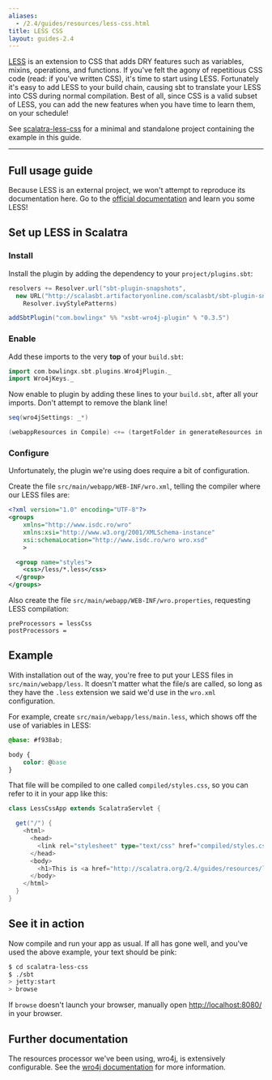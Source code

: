 ```yaml
---
aliases:
  - /2.4/guides/resources/less-css.html
title: LESS CSS
layout: guides-2.4
---
```


[LESS](http://lesscss.org/) is an extension to CSS that adds DRY features such as
variables, mixins, operations, and functions.
If you've felt the agony of repetitious CSS code (read: if you've written CSS), it's
time to start using LESS.
Fortunately it's easy to add LESS to your build chain, causing sbt to translate your
LESS into CSS during normal compilation.
Best of all, since CSS is a valid subset of LESS, you can add the new features
when you have time to learn them, on your schedule!

<div class="alert alert-info">
  <span class="badge badge-info"><i class="glyphicon glyphicon-flag"></i></span>
  See
  <a href="{{site.examples}}resources/scalatra-less-css">scalatra-less-css</a>
  for a minimal and standalone project containing the example in this guide.
</div>

----

## Full usage guide
Because LESS is an external project, we won't attempt to reproduce its documentation
here.
Go to the [official documentation](http://lesscss.org/) and learn you some LESS!

## Set up LESS in Scalatra

### Install

Install the plugin by adding the dependency to your `project/plugins.sbt`:

```scala
resolvers += Resolver.url("sbt-plugin-snapshots",
  new URL("http://scalasbt.artifactoryonline.com/scalasbt/sbt-plugin-snapshots/"))(
    Resolver.ivyStylePatterns)

addSbtPlugin("com.bowlingx" %% "xsbt-wro4j-plugin" % "0.3.5")
```

### Enable

Add these imports to the very **top** of your `build.sbt`:

```scala
import com.bowlingx.sbt.plugins.Wro4jPlugin._
import Wro4jKeys._
```

Now enable to plugin by adding these lines to your `build.sbt`, after all your imports.
Don't attempt to remove the blank line!

```scala
seq(wro4jSettings: _*)

(webappResources in Compile) <+= (targetFolder in generateResources in Compile)
```

### Configure
Unfortunately, the plugin we're using does require a bit of configuration.

Create the file `src/main/webapp/WEB-INF/wro.xml`, telling the compiler where our
LESS files are:

```xml
<?xml version="1.0" encoding="UTF-8"?>
<groups
    xmlns="http://www.isdc.ro/wro"
    xmlns:xsi="http://www.w3.org/2001/XMLSchema-instance"
    xsi:schemaLocation="http://www.isdc.ro/wro wro.xsd"
    >

  <group name="styles">
    <css>/less/*.less</css>
  </group>
</groups>
```

Also create the file `src/main/webapp/WEB-INF/wro.properties`, requesting LESS
compilation:

```
preProcessors = lessCss
postProcessors =
```

## Example
With installation out of the way, you're free to put your LESS files in
`src/main/webapp/less`.
It doesn't matter what the file/s are called, so long as they have the `.less`
extension we said we'd use in the `wro.xml` configuration.

For example, create `src/main/webapp/less/main.less`, which shows off the use of
variables in LESS:

```css
@base: #f938ab;

body {
    color: @base
}
```

That file will be compiled to one called `compiled/styles.css`, so you can refer to it
in your app like this:

```scala
class LessCssApp extends ScalatraServlet {

  get("/") {
    <html>
      <head>
        <link rel="stylesheet" type="text/css" href="compiled/styles.css" />
      </head>
      <body>
        <h1>This is <a href="http://scalatra.org/2.4/guides/resources/less-css.html">resources/less-css</a>!</h1>
      </body>
    </html>
  }
}
```

## See it in action
Now compile and run your app as usual. If all has gone well, and you've used the
above example, your text should be pink:

```sh
$ cd scalatra-less-css
$ ./sbt
> jetty:start
> browse
```

If `browse` doesn't launch your browser, manually open [http://localhost:8080/](http://localhost:8080/) in your browser.

## Further documentation
The resources processor we've been using, wro4j, is extensively configurable.
See the [wro4j documentation](http://code.google.com/p/wro4j/) for more information.

